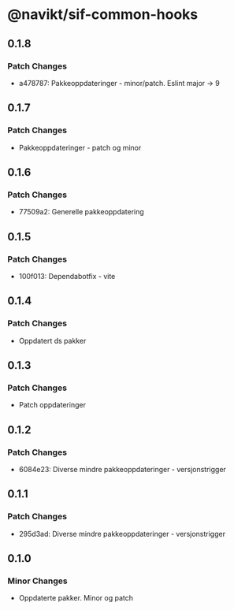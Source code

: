 # @navikt/sif-common-hooks

## 0.1.8

### Patch Changes

- a478787: Pakkeoppdateringer - minor/patch. Eslint major -> 9

## 0.1.7

### Patch Changes

- Pakkeoppdateringer - patch og minor

## 0.1.6

### Patch Changes

- 77509a2: Generelle pakkeoppdatering

## 0.1.5

### Patch Changes

- 100f013: Dependabotfix - vite

## 0.1.4

### Patch Changes

- Oppdatert ds pakker

## 0.1.3

### Patch Changes

- Patch oppdateringer

## 0.1.2

### Patch Changes

- 6084e23: Diverse mindre pakkeoppdateringer - versjonstrigger

## 0.1.1

### Patch Changes

- 295d3ad: Diverse mindre pakkeoppdateringer - versjonstrigger

## 0.1.0

### Minor Changes

- Oppdaterte pakker. Minor og patch
